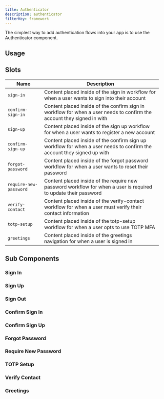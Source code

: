 ```yaml
---
title: Authenticator
description: authenticator
filterKey: framework
---
```


The simplest way to add authentication flows into your app is to use the Authenticator component.

<amplify-authenticator></amplify-authenticator>

<inline-fragment framework="react" src="~/ui/fragments/react/installation.md"></inline-fragment>
<inline-fragment framework="angular" src="~/ui/fragments/angular/installation.md"></inline-fragment>
<inline-fragment framework="vue" src="~/ui/fragments/vue/installation.md"></inline-fragment>

## Usage

<inline-fragment framework="react" src="~/ui/auth/fragments/react/usage.md"></inline-fragment>
<inline-fragment framework="angular" src="~/ui/auth/fragments/angular/usage.md"></inline-fragment>
<inline-fragment framework="vue" src="~/ui/auth/fragments/vue/usage.md"></inline-fragment>

<ui-component-props tag="amplify-authenticator" use-table-headers></ui-component-props>

## Slots

| Name                     | Description                                                                                                            |
| ------------------------ | ---------------------------------------------------------------------------------------------------------------------- |
| `sign-in`              | Content placed inside of the sign in workflow for when a user wants to sign into their account                         |
| `confirm-sign-in`      | Content placed inside of the confirm sign in workflow for when a user needs to confirm the account they signed in with |
| `sign-up`              | Content placed inside of the sign up workflow for when a user wants to register a new account                          |
| `confirm-sign-up`      | Content placed inside of the confirm sign up workflow for when a user needs to confirm the account they signed up with |
| `forgot-password`      | Content placed inside of the forgot password workflow for when a user wants to reset their password                    |
| `require-new-password` | Content placed inside of the require new password workflow for when a user is required to update their password        |
| `verify-contact`       | Content placed inside of the verify-contact workflow for when a user must verify their contact information             |
| `totp-setup`           | Content placed inside of the totp-setup workflow for when a user opts to use TOTP MFA                                  |
| `greetings`            | Content placed inside of the greetings navigation for when a user is signed in                                         |

## Sub Components

### Sign In

<amplify-sign-in></amplify-sign-in>

<ui-component-props tag="amplify-sign-in"></ui-component-props>

### Sign Up

<amplify-sign-up></amplify-sign-up>

<ui-component-props tag="amplify-sign-up"></ui-component-props>

### Sign Out

<amplify-sign-out></amplify-sign-out>

<ui-component-props tag="amplify-sign-out"></ui-component-props>

### Confirm Sign In

<amplify-confirm-sign-in></amplify-confirm-sign-in>

<ui-component-props tag="amplify-confirm-sign-in"></ui-component-props>

### Confirm Sign Up

<amplify-confirm-sign-up></amplify-confirm-sign-up>

<ui-component-props tag="amplify-confirm-sign-up"></ui-component-props>

### Forgot Password

<amplify-forgot-password></amplify-forgot-password>

<ui-component-props tag="amplify-forgot-password"></ui-component-props>

### Require New Password

<amplify-require-new-password></amplify-require-new-password>

<ui-component-props tag="amplify-require-new-password"></ui-component-props>

### TOTP Setup

<ui-component-props tag="amplify-totp-setup"></ui-component-props>

### Verify Contact

<ui-component-props tag="amplify-verify-contact"></ui-component-props>

### Greetings

<amplify-greetings></amplify-greetings>

<ui-component-props tag="amplify-greetings"></ui-component-props>

